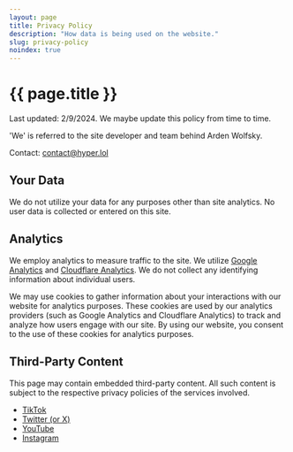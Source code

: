 ```yaml
---
layout: page
title: Privacy Policy
description: "How data is being used on the website."
slug: privacy-policy
noindex: true
---
```

# {{ page.title }}
<p>Last updated: 2/9/2024. We maybe update this policy from time to time.</p>
<p>'We' is referred to the site developer and team behind Arden Wolfsky.</p>
<p>Contact: <a href="mailto:contact@hyper.lol">contact@hyper.lol</a></p>

## Your Data
<p>We do not utilize your data for any purposes other than site analytics. No user data is collected or entered on this site.</p>

## Analytics
<p>We employ analytics to measure traffic to the site. We utilize <a href="https://policies.google.com/technologies/partner-sites">Google Analytics</a> and <a href="https://www.cloudflare.com/privacypolicy/">Cloudflare Analytics</a>. We do not collect any identifying information about individual users.</p>

<p>We may use cookies to gather information about your interactions with our website for analytics purposes. These cookies are used by our analytics providers (such as Google Analytics and Cloudflare Analytics) to track and analyze how users engage with our site. By using our website, you consent to the use of these cookies for analytics purposes.</p>

## Third-Party Content
<p>This page may contain embedded third-party content. All such content is subject to the respective privacy policies of the services involved.</p>
<ul>
<li><a href="https://www.tiktok.com/legal/page/us/privacy-policy/en">TikTok</a></li>
<li><a href="https://twitter.com/en/privacy">Twitter (or X)</a></li>
<li><a href="https://policies.google.com/privacy">YouTube</a></li>
<li><a href="https://help.instagram.com/155833707900388">Instagram</a></li>
</ul>